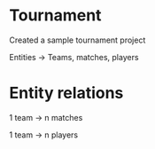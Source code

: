 # Tournament

Created a sample tournament project

Entities -> Teams, matches, players

# Entity relations
1 team -> n matches

1 team -> n players
